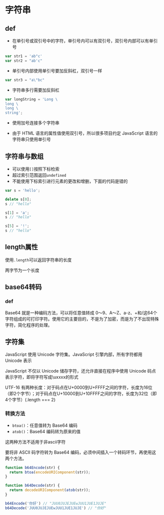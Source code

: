 # 字符串
## def
- 在单引号或双引号中的字符，单引号内可以有双引号，双引号内部可以有单引号
```javascript
var str1 = 'ab"c'
var str2 = "ab'c"
```
- 单引号内部使用单引号要加反斜杠，双引号一样
```javascript
var str3 = "a\"bc"
```
- 字符串多行需要加反斜杠
```javascript
var longString = 'Long \
long \
long \
string';
```
- 使用加号连接多个字符串

- 由于 HTML 语言的属性值使用双引号，所以很多项目约定 JavaScript 语言的字符串只使用单引号

## 字符串与数组
- 可以使用`[]`按照下标检索
- 超过索引范围返回`undefined`
- 不能使用下标索引进行元素的更改和增删，下面的代码是错的
```javascript
var s = 'hello';

delete s[0];
s // "hello"

s[1] = 'a';
s // "hello"

s[5] = '!';
s // "hello"
```

## length属性
使用`.length`可以返回字符串的长度

两字节为一个长度

## base64转码
### def
Base64 就是一种编码方法，可以将任意值转成 0～9、A～Z、a-z、+和/这64个字符组成的可打印字符。使用它的主要目的，不是为了加密，而是为了不出现特殊字符，简化程序的处理。

## 字符集
JavaScript 使用 Unicode 字符集。JavaScript 引擎内部，所有字符都用 Unicode 表示

JavaScript 不仅以 Unicode 储存字符，还允许直接在程序中使用 Unicode 码点表示字符，即将字符写成\uxxxx的形式

UTF-16 有两种长度：对于码点在U+0000到U+FFFF之间的字符，长度为16位（即2个字节）；对于码点在U+10000到U+10FFFF之间的字符，长度为32位（即4个字节）(.length === 2)

### 转换方法
- `btoa()`：任意值转为 Base64 编码
- `atob()`：Base64 编码转为原来的值

这两种方法不适用于非ascii字符

要将非 ASCII 码字符转为 Base64 编码，必须中间插入一个转码环节，再使用这两个方法。
```javascript
function b64Encode(str) {
  return btoa(encodeURIComponent(str));
}

function b64Decode(str) {
  return decodeURIComponent(atob(str));
}

b64Encode('你好') // "JUU0JUJEJUEwJUU1JUE1JUJE"
b64Decode('JUU0JUJEJUEwJUU1JUE1JUJE') // "你好"
```